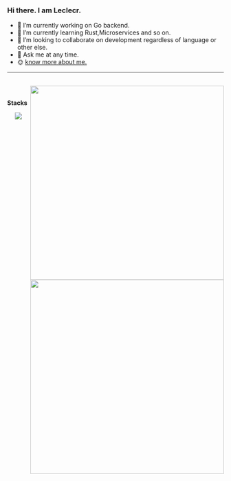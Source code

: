 ### Hi there. I am Leclecr.

- 🔭 I’m currently working on Go backend.
- 🌱 I’m currently learning Rust,Microservices and so on.
- 👯 I’m looking to collaborate on development regardless of language or other else.
- 💬 Ask me at any time.
- 🌞 [know more about me.](http://bellingham.asia/)

---

<br />

<a href="https://github.com/bellingham07#gh-light-mode-only">
<img align="right" width="450" src="https://github-readme-stats.vercel.app/api?username=bellingham07/>
</a>


<a href="https://github.com/bellingham07#gh-dark-mode-only">
<img align="right" width="450" src="https://github-readme-stats.vercel.app/api?username=bellingham07&theme=dark"/>
</a>

<br />

**Stacks**

<p align="center">
  <a href="https://skillicons.dev">
    <img src="https://skillicons.dev/icons?i=go,rust,mysql,postgres,nginx,redis,docker,kubernetes,git,graphql,kafka,linux,vue,aws&perline=6" />
  </a>
</p>
